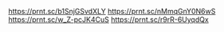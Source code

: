 https://prnt.sc/b1SnjGSvdXLY
https://prnt.sc/nMmqGnY0N6wS
https://prnt.sc/w_Z-pcJK4CuS
https://prnt.sc/r9rR-6UyqdQx
